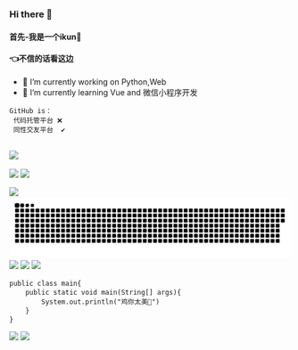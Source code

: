 ### Hi there 👋

#### 首先-我是一个ikun🐔
#### 👈不信的话看这边
<!-- **steam-404/steam-404** is a ✨ _special_ ✨ repository because its `README.md` (this file) appears on your GitHub profile.

Here are some ideas to get you started:
 -->
- 🔭 I’m currently working on Python,Web
- 🌱 I’m currently learning Vue and 微信小程序开发
<!-- - 👯 I’m looking to collaborate on 
- 🤔 I’m looking for help with ...
- 💬 Ask me about ...
- 📫 How to reach me: ...
- 😄 Pronouns: ...
- ⚡ Fun fact: ... -->

```
GitHub is：
 代码托管平台 ❌
 同性交友平台  ✔
 
 ```
![](https://raw.githubusercontent.com/steam-404/steam-404/main/assets/github-contribution-grid-snake.svg)

 <img src="https://github-readme-stats.vercel.app/api?username=steam-404&hide_title=true&hide_border=true&show_icons=true&include_all_commits=true&line_height=21&bg_color=0,EC6C6C,FFD479,FFFC79,73FA79&theme=graywhite&locale=cn"></img>
 <img src="https://github-readme-stats.vercel.app/api/top-langs/?username=steam-404&hide_title=true&hide_border=true&layout=compact&bg_color=0,73FA79,73FDFF,D783FF&theme=graywhite&locale=cn"></src>



![]("SB.gif")
<img src="contributions.svg">
<img src="https://img.shields.io/github/followers/steam-404?logo=github&style=for-the-badge&color=3382ed&labelColor=1c1917&cacheSeconds=36">
<img src="https://img.shields.io/badge/%E9%B8%A1%E4%BD%A0-%E5%A4%AA%E7%BE%8E-blue">
<img src="https://visitor-badge.laobi.icu/badge?page_id=steam-404">



```
public class main{
    public static void main(String[] args){
        System.out.println("鸡你太美🐔")
    }
}

```

<div>
   <img src="https://metrics.lecoq.io/steam-404?template=classic&config.timezone=Asia%2FShanghai">
   <img src="https://github-profile-trophy.vercel.app/?username=steam-404" />
</div>
